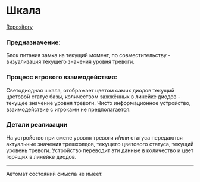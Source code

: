# Шкала

[Repository](https://github.com/skaben/simple_scale)

### Предназначение:

Блок питания замка на текущий момент, по совместительству - визуализация текущего значения уровня тревоги.

### Процесс игрового взаимодействия:

Светодиодная шкала, отображает цветом самих диодов текущий цветовой статус базы, количеством зажжённых в линейке диодов - текущее значение уровня тревоги. Чисто информационное устройство, взаимодействие с игроками не предполагается.

### Детали реализации

На устройство при смене уровня тревоги и/или статуса передаются актуальные  значения трешхолдов, текущего цветового статуса, текущий уровень тревоги. Устройство переводит эти данные в количество и цвет горящих в линейке диодов.

---

Автомат состояний смысла не имеет.